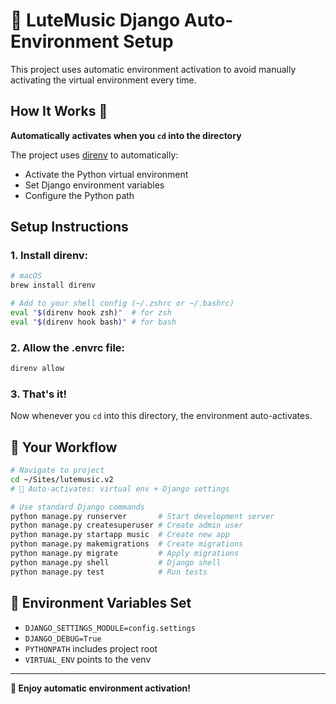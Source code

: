 # 🎵 LuteMusic Django Auto-Environment Setup

This project uses automatic environment activation to avoid manually activating the virtual environment every time.

## How It Works 🚀

**Automatically activates when you `cd` into the directory**

The project uses [direnv](https://direnv.net/) to automatically:
- Activate the Python virtual environment
- Set Django environment variables  
- Configure the Python path

## Setup Instructions

### 1. Install direnv:
```bash
# macOS
brew install direnv

# Add to your shell config (~/.zshrc or ~/.bashrc)
eval "$(direnv hook zsh)"  # for zsh
eval "$(direnv hook bash)" # for bash
```

### 2. Allow the .envrc file:
```bash
direnv allow
```

### 3. That's it! 
Now whenever you `cd` into this directory, the environment auto-activates.

## 🎯 Your Workflow

```bash
# Navigate to project
cd ~/Sites/lutemusic.v2
# 🎵 Auto-activates: virtual env + Django settings

# Use standard Django commands
python manage.py runserver       # Start development server
python manage.py createsuperuser # Create admin user  
python manage.py startapp music  # Create new app
python manage.py makemigrations  # Create migrations
python manage.py migrate         # Apply migrations
python manage.py shell           # Django shell
python manage.py test            # Run tests
```

## 🔧 Environment Variables Set

- `DJANGO_SETTINGS_MODULE=config.settings`
- `DJANGO_DEBUG=True`
- `PYTHONPATH` includes project root
- `VIRTUAL_ENV` points to the venv

---

**🎉 Enjoy automatic environment activation!** 